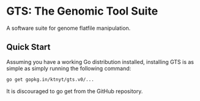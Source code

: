 # GTS: The Genomic Tool Suite
A software suite for genome flatfile manipulation.

## Quick Start
Assuming you have a working Go distribution installed, installing GTS is as
simple as simply running the following command:

```sh
go get gopkg.in/ktnyt/gts.v0/...
```

It is discouraged to go get from the GitHub repository.
